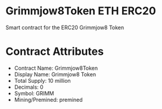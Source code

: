 Grimmjow8Token ETH ERC20
===
Smart contract for the ERC20 Grimmjow8 Token

Contract Attributes
===
- Contract Name: Grimmjow8Token
- Display Name: Grimmjow8 Token
- Total Supply: 10 million
- Decimals: 0
- Symbol: GRIMM
- Mining/Premined: premined
